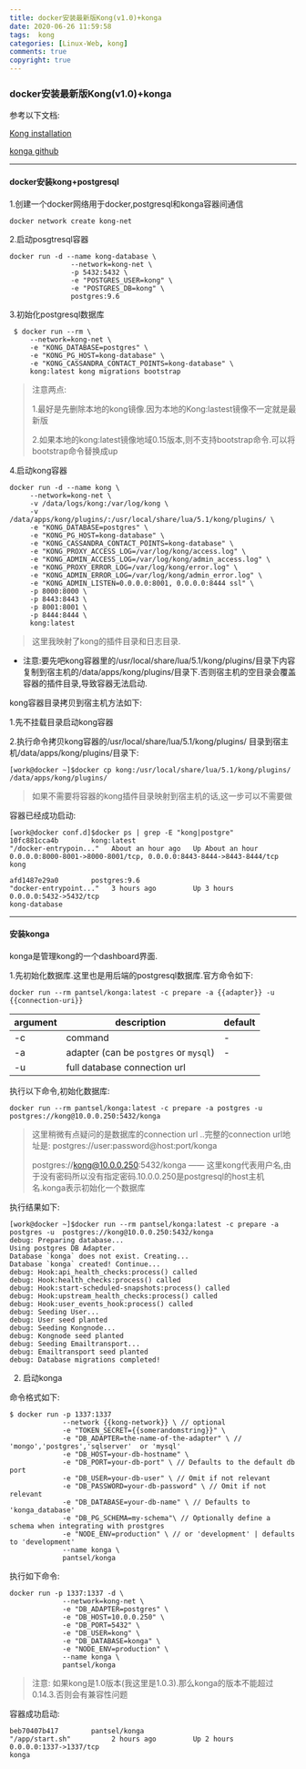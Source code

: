 ```yaml
---
title: docker安装最新版Kong(v1.0)+konga
date: 2020-06-26 11:59:58
tags:  kong
categories: [Linux-Web, kong]
comments: true
copyright: true
---
```




### docker安装最新版Kong(v1.0)+konga

参考以下文档:

[Kong installation](https://docs.konghq.com/install/docker/?_ga=2.167535422.1288669860.1553147426-917309945.1539077269)

[konga github](https://github.com/pantsel/konga#installation)

---



#### docker安装kong+postgresql



1.创建一个docker网络用于docker,postgresql和konga容器间通信

```
docker network create kong-net
```



2.启动posgtresql容器

```
docker run -d --name kong-database \
               --network=kong-net \
               -p 5432:5432 \
               -e "POSTGRES_USER=kong" \
               -e "POSTGRES_DB=kong" \
               postgres:9.6
```



3.初始化postgresql数据库

```
 $ docker run --rm \
     --network=kong-net \
     -e "KONG_DATABASE=postgres" \
     -e "KONG_PG_HOST=kong-database" \
     -e "KONG_CASSANDRA_CONTACT_POINTS=kong-database" \
     kong:latest kong migrations bootstrap
```

> 注意两点:
>
> 1.最好是先删除本地的kong镜像.因为本地的Kong:lastest镜像不一定就是最新版
>
> 2.如果本地的kong:latest镜像地域0.15版本,则不支持bootstrap命令.可以将bootstrap命令替换成up

<!--more-->

4.启动kong容器

```
docker run -d --name kong \
     --network=kong-net \
     -v /data/logs/kong:/var/log/kong \
     -v /data/apps/kong/plugins/:/usr/local/share/lua/5.1/kong/plugins/ \
     -e "KONG_DATABASE=postgres" \
     -e "KONG_PG_HOST=kong-database" \
     -e "KONG_CASSANDRA_CONTACT_POINTS=kong-database" \
     -e "KONG_PROXY_ACCESS_LOG=/var/log/kong/access.log" \
     -e "KONG_ADMIN_ACCESS_LOG=/var/log/kong/admin_access.log" \
     -e "KONG_PROXY_ERROR_LOG=/var/log/kong/error.log" \
     -e "KONG_ADMIN_ERROR_LOG=/var/log/kong/admin_error.log" \
     -e "KONG_ADMIN_LISTEN=0.0.0.0:8001, 0.0.0.0:8444 ssl" \
     -p 8000:8000 \
     -p 8443:8443 \
     -p 8001:8001 \
     -p 8444:8444 \
     kong:latest
```

> 这里我映射了kong的插件目录和日志目录. 

* 注意:要先吧kong容器里的/usr/local/share/lua/5.1/kong/plugins/目录下内容复制到宿主机的/data/apps/kong/plugins/目录下.否则宿主机的空目录会覆盖容器的插件目录,导致容器无法启动.

kong容器目录拷贝到宿主机方法如下:

1.先不挂载目录启动kong容器

2.执行命令拷贝kong容器的/usr/local/share/lua/5.1/kong/plugins/ 目录到宿主机/data/apps/kong/plugins/目录下:

```
[work@docker ~]$docker cp kong:/usr/local/share/lua/5.1/kong/plugins/  /data/apps/kong/plugins/
```

> 如果不需要将容器的kong插件目录映射到宿主机的话,这一步可以不需要做



容器已经成功启动:

```
[work@docker conf.d]$docker ps | grep -E "kong|postgre"
10fc881cca4b        kong:latest                                 "/docker-entrypoin..."   About an hour ago   Up About an hour    0.0.0.0:8000-8001->8000-8001/tcp, 0.0.0.0:8443-8444->8443-8444/tcp                                             kong

afd1487e29a0        postgres:9.6                                "docker-entrypoint..."   3 hours ago         Up 3 hours          0.0.0.0:5432->5432/tcp                                                                                         kong-database
```

---

#### 安装konga

konga是管理kong的一个dashboard界面.

1.先初始化数据库.这里也是用后端的postgresql数据库.官方命令如下:

```
docker run --rm pantsel/konga:latest -c prepare -a {{adapter}} -u {{connection-uri}}
```

| argument | description                            | default |
| -------- | -------------------------------------- | ------- |
| -c       | command                                | -       |
| -a       | adapter (can be `postgres` or `mysql`) | -       |
| -u       | full database connection url           |         |

执行以下命令,初始化数据库:

```
docker run --rm pantsel/konga:latest -c prepare -a postgres -u  postgres://kong@10.0.0.250:5432/konga
```

> 这里稍微有点疑问的是数据库的connection url ..完整的connection url地址是: postgres://user:password@host:port/konga
>
>  postgres://kong@10.0.0.250:5432/konga —— 这里kong代表用户名,由于没有密码所以没有指定密码.10.0.0.250是postgresql的host主机名.konga表示初始化一个数据库

执行结果如下:

```
[work@docker ~]$docker run --rm pantsel/konga:latest -c prepare -a postgres -u  postgres://kong@10.0.0.250:5432/konga
debug: Preparing database...
Using postgres DB Adapter.
Database `konga` does not exist. Creating...
Database `konga` created! Continue...
debug: Hook:api_health_checks:process() called
debug: Hook:health_checks:process() called
debug: Hook:start-scheduled-snapshots:process() called
debug: Hook:upstream_health_checks:process() called
debug: Hook:user_events_hook:process() called
debug: Seeding User...
debug: User seed planted
debug: Seeding Kongnode...
debug: Kongnode seed planted
debug: Seeding Emailtransport...
debug: Emailtransport seed planted
debug: Database migrations completed!
```



2. 启动konga

命令格式如下:

```
$ docker run -p 1337:1337 
             --network {{kong-network}} \ // optional
             -e "TOKEN_SECRET={{somerandomstring}}" \
             -e "DB_ADAPTER=the-name-of-the-adapter" \ // 'mongo','postgres','sqlserver'  or 'mysql'
             -e "DB_HOST=your-db-hostname" \
             -e "DB_PORT=your-db-port" \ // Defaults to the default db port
             -e "DB_USER=your-db-user" \ // Omit if not relevant
             -e "DB_PASSWORD=your-db-password" \ // Omit if not relevant
             -e "DB_DATABASE=your-db-name" \ // Defaults to 'konga_database'
             -e "DB_PG_SCHEMA=my-schema"\ // Optionally define a schema when integrating with prostgres
             -e "NODE_ENV=production" \ // or 'development' | defaults to 'development'
             --name konga \
             pantsel/konga
```

执行如下命令:

```
docker run -p 1337:1337 -d \
             --network=kong-net \
             -e "DB_ADAPTER=postgres" \
             -e "DB_HOST=10.0.0.250" \
             -e "DB_PORT=5432" \
             -e "DB_USER=kong" \
             -e "DB_DATABASE=konga" \
             -e "NODE_ENV=production" \
             --name konga \
             pantsel/konga
```

> 注意: 如果kong是1.0版本(我这里是1.0.3).那么konga的版本不能超过0.14.3.否则会有兼容性问题

容器成功启动:

```
beb70407b417        pantsel/konga                               "/app/start.sh"          2 hours ago         Up 2 hours          0.0.0.0:1337->1337/tcp                                                                                         konga
```

